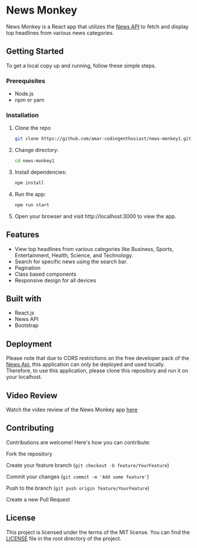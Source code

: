 # News Monkey

News Monkey is a React app that utilizes the [News API](https://newsapi.org/) to fetch and display top headlines from various news categories.

## Getting Started

To get a local copy up and running, follow these simple steps.

### Prerequisites

- Node.js
- npm or yarn

### Installation

1. Clone the repo
   ```sh
   git clone https://github.com/amar-codingenthusiast/news-monkey1.git
2. Change directory:
   ```sh
   cd news-monkey1
3. Install dependencies:
   ```sh
   npm install
4. Run the app:
   ```sh
   npm run start
5. Open your browser and visit http://localhost:3000 to view the app.

## Features
 - View top headlines from various categories like Business, Sports, Entertainment, Health, Science, and Technology.
 - Search for specific news using the search bar.
 - Pagination
 - Class based components
 - Responsive design for all devices

## Built with
 - React.js
 - News API
 - Bootstrap

## Deployment

Please note that due to CORS restrictions on the free developer pack of the [News Api](https://newsapi.org), this application can only be deployed and used locally. Therefore, to use this application, please clone this repository and run it on your localhost.

## Video Review
Watch the video review of the News Monkey app [here](https://drive.google.com/file/d/147HzqEiY-BiQX0KJMeKVPmPeDPlXXYIf/view?usp=drive_link)

## Contributing
Contributions are welcome! Here's how you can contribute:

Fork the repository

Create your feature branch (`git checkout -b feature/YourFeature`)

Commit your changes (`git commit -m 'Add some feature'`)

Push to the branch (`git push origin feature/YourFeature`)

Create a new Pull Request

## License
This project is licensed under the terms of the MIT license. You can find the [LICENSE](LICENSE) file in the root directory of the project.
